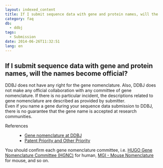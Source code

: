 ```yaml
---
layout: indexed_content
title: If I submit sequence data with gene and protein names, will the names become official?
category: faq
db:
  - ddbj
tags: 
  - Submission
date: 2014-06-26T11:32:51
lang: en
---
```


## If I submit sequence data with gene and protein names, will the names become official?

<p>DDBJ does not have any right for the gene nomenclature. Also, DDBJ does not make any official collaboration with any committee of gene nomenclature. If there is no particular incident, the descriptions related to gene nomenclature are described as provided by submitter. <br>Even if you name a gene during your sequence data submission to DDBJ, there is no guarantee that the gene name is accepted at research communities. </p><dl><dt>References</dt><dd><ul><li><a href=\"/ddbj/cds-e.html#product\">Gene nomenclature at DDBJ</a></li><li><a href=\"/policies-e.html#priority\">Patent Priority and Other Priority</a></li></ul></dd></dl><p>You should confirm each gene nomenclature committee, i.e. <a href=\"http://www.genenames.org/\">HUGO Gene Nomenclature Committee (HGNC)</a> for human, <a href=\"http://www.informatics.jax.org/mgihome/nomen/index.shtml#mnrg\">MGI - Mouse Nomenclature</a> for mouse, and so on.  </p>